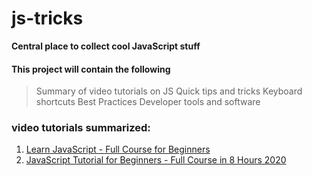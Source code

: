 # js-tricks
**Central place to collect cool JavaScript stuff**

#### This project will contain the following
> Summary of video tutorials on JS
> Quick tips and tricks
> Keyboard shortcuts
> Best Practices
> Developer tools and software


### video tutorials summarized:
1. [Learn JavaScript - Full Course for Beginners](https://www.youtube.com/watch?v=PkZNo7MFNFg&t=1698s)
2. [JavaScript Tutorial for Beginners - Full Course in 8 Hours 2020](https://www.youtube.com/watch?v=Qqx_wzMmFeA&t=1633s)
